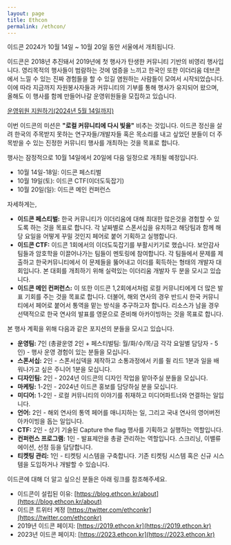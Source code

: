 ```yaml
---
layout: page
title: Ethcon
permalink: /ethcon/
---
```

이드콘 2024가 10월 14일 ~ 10월 20일 동안 서울에서 개최됩니다.

이드콘은 2018년 추진돼서 2019년에 첫 행사가 탄생한 커뮤니티 기반의 비영리 행사입니다. 영리목적의 행사들이 범람하는 것에 염증을 느끼고 한국인 또한 이더리움 데브콘에서 느낄 수 있는 진짜 경험들을 할 수 있길 염원하는 사람들이 모여서 시작되었습니다. 이에 따라 지금까지 자원봉사자들과 커뮤니티의 기부를 통해 행사가 유지되어 왔으며, 올해도 이 행사를 함께 만들어나갈 운영위원들을 모집하고 있습니다.

[운영위원 지원하기(2024년 5월 14일까지)](https://forms.gle/UqQJkpFotTirtZDb6)

이번 이드콘의 미션은 **"로컬 커뮤니티에 다시 빛을"** 비추는 것입니다. 이드콘 정신을 살려 한국의 주목받지 못하는 연구자들/개발자들 혹은 목소리를 내고 싶었던 분들이 더 주목받을 수 있는 진정한 커뮤니티 행사를 개최하는 것을 목표로 합니다.

행사는 잠정적으로 10월 14일에서 20일에 다음 일정으로 개최될 예정입니다.

* 10월 14일-18일: 이드콘 페스티벌
* 10월 19일(토): 이드콘 CTF(이더도둑잡기)
* 10월 20일(일): 이드콘 메인 컨퍼런스

자세하게는,
* **이드콘 페스티벌:** 한국 커뮤니티가 이더리움에 대해 최대한 많은것을 경험할 수 있도록 하는 것을 목표로 합니다. 각 날짜별로 스폰서십을 유치하고 해당팀과 함께 해당 요일을 어떻게 꾸밀 것인지 페어로 붙어 기획하고 실행합니다.
* **이드콘 CTF:** 이드콘 1회에서의 이더도둑잡기를 부활시키기로 했습니다. 보안감사팀들과 암호학을 이끌어나가는 팀들이 멘토링에 참여합니다. 각 팀들에서 문제를 제출하고 한국커뮤니티에서 이 문제들을 뚫어내고 이더를 획득하는 형태의 개발자 대회입니다. 본 대회를 개최하기 위해 실력있는 이더리움 개발자 두 분을 모시고 있습니다.
* **이드콘 메인 컨퍼런스:** 이 또한 이드콘 1,2회에서처럼 로컬 커뮤니티에게 더 많은 발표 기회를 주는 것을 목표로 합니다. 더불어, 해외 연사의 경우 반드시 한국 커뮤니티에서 페어로 붙어서 통역을 맡는 방식을 추구하고자 합니다. 리소스가 남을 경우 선택적으로 한국 연사의 발표를 영문으로 준비해 아카이빙하는 것을 목표로 합니다.

본 행사 계획을 위해 다음과 같은 포지션의 분들을 모시고 있습니다.

* **운영팀:** 7인 (총괄운영 2인 +  페스티벌팀: 월/화/수/목/금 각각 요일별 담당자 - 5인) - 행사 운영 경험이 있는 분들을 모십니다.
* **스폰서십:** 2인 - 스폰서십덱을 제작하고 소통과정에서 키를 쥘 리드 1분과 일을 배워나가고 싶은 주니어 1분을 모십니다.
* **디자인팀:** 2인 - 2024년 이드콘의 디자인 작업을 맡아주실 분들을 모십니다.
* **마케팅:** 1-2인 - 2024년 이드콘 홍보를 담당하실 분을 모십니다.
* **미디어:** 1-2인 - 로컬 커뮤니티의 이야기를 취재하고 미디어파트너와 연결하는 일입니다.
* **언어:** 2인 - 해외 연사의 통역 페어를 매니지하는 일, 그리고 국내 연사의 영어버전 아카이빙을 돕는 일입니다.
* **CTF:** 2인 - 상기 기술된 Capture the flag 행사를 기획하고 실행하는 역할입니다.
* **컨퍼런스 프로그램:** 1인 - 발표제안을 총괄 관리하는 역할입니다. 스크리닝, 이밸류에이션, 선정 등을 담당합니다.
* **티켓팅 관리:** 1인 - 티켓팅 시스템을 구축합니다. 기존 티켓팅 시스템 혹은 신규 시스템을 도입하거나 개발할 수 있습니다.

이드콘에 대해 더 알고 싶으신 분들은 아래 링크를 참조해주세요.
* 이드콘이 설립된 이유: [https://blog.ethcon.kr/about](https://blog.ethcon.kr/about)
* 이드콘 트위터 계정 [https://twitter.com/ethconkr](https://twitter.com/ethconkr)
* 2019년 이드콘 페이지: [https://2019.ethcon.kr](https://2019.ethcon.kr)
* 2023년 이드콘 페이지: [https://2023.ethcon.kr](https://2023.ethcon.kr)
